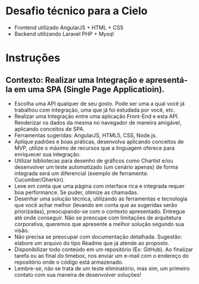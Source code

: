 # Desafio técnico para a Cielo
* Frontend utilizado AngularJS + HTML + CSS
* Backend utilizando Laravel PHP + Mysql

# Instruções
## Contexto: Realizar uma Integração e apresentá-la em uma SPA (Single Page Applicatioin).
* Escolha uma API qualquer de seu gosto. Pode ser uma a qual você já trabalhou com integração, uma que já foi estudada por você, etc.
* Realizar uma Integração entre uma aplicação Front-End e esta API. Renderizar os dados da mesma no navegador de maneira amigável, aplicando conceitos de SPA.
* Ferramentas sugeridas: AngularJS, HTML5, CSS, Node.js.
* Aplique padrões e boas práticas, desenvolva aplicando conceitos de MVP, utilize o máximo de recursos que a linguagem oferece para enriquecer sua integração.
* Utilizar bibliotecas para desenho de gráficos como Chartist e/ou desenvolver um teste automatizado (um cenário apenas) de forma integrada será um diferencial (exemplo de ferramenta: Cucumber/Gherkin).
* Leve em conta que uma página com interface rica e integrada requer boa performance. Se puder, otimize as chamadas.
* Desenhar uma solução técnica, utilizando as ferramentas e tecnologia que você achar melhor (levando em conta que as sugeridas serão priorizadas), preocupando-se com o contexto apresentado. Entregue até onde conseguir. Não se preocupe com limitações de arquitetura corporativa, queremos que apresente a melhor solução segundo sua visão. 
* Não precisa se preocupar com documentação detalhada. Sugestão: elabore um arquivo do tipo Readme que já atende ao proposto.
* Disponibilizar todo conteúdo em um repositório (Ex: GitHub). Ao finalizar tarefa ou ao final do timebox, nos enviar um e-mail com o endereço do repositório onde o código está armazenado.
* Lembre-se, não se trata de um teste eliminatório, mas sim, um primeiro contato com sua maneira de desenvolver soluções!
